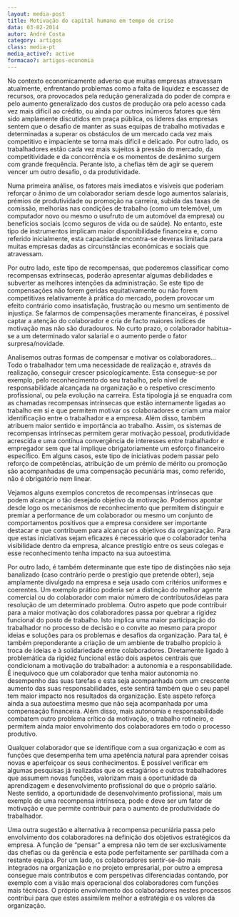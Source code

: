 ```yaml
---
layout: media-post
title: Motivação do capital humano em tempo de crise
data: 03-02-2014
autor: André Costa
category: artigos
class: media-pt
media_active?: active
formacao?: artigos-economia
---  
```


No contexto economicamente adverso que muitas empresas atravessam atualmente, enfrentando problemas como a falta de liquidez e escassez de recursos, ora provocados pela redução generalizada do poder de compra e pelo aumento generalizado dos custos de produção ora pelo acesso cada vez mais difícil ao crédito, ou ainda por outros inúmeros fatores que têm sido amplamente discutidos em praça pública, os líderes das empresas sentem que o desafio de manter as suas equipas de trabalho motivadas e determinadas a superar os obstáculos de um mercado cada vez mais competitivo e impaciente se torna mais difícil e delicado. Por outro lado, os trabalhadores estão cada vez mais sujeitos à pressão do mercado, da competitividade e da concorrência e os momentos de desânimo surgem com grande frequência. Perante isto, a chefias têm de agir se querem vencer um outro desafio, o da produtividade.

Numa primeira análise, os fatores mais imediatos e visíveis que poderiam reforçar o ânimo de um colaborador seriam desde logo aumentos salariais, prémios de produtividade ou promoção na carreira, subida das taxas de comissão, melhorias nas condições de trabalho (como um telemóvel, um computador novo ou mesmo o usufruto de um automóvel da empresa) ou benefícios sociais (como seguros de vida ou de saúde). No entanto, este tipo de instrumentos implicam maior disponibilidade financeira e, como referido inicialmente, esta capacidade encontra-se deveras limitada para muitas empresas dadas as circunstâncias económicas e sociais que atravessam.

Por outro lado, este tipo de recompensas, que poderemos classificar como recompensas extrínsecas, poderão apresentar algumas debilidades e subverter as melhores intenções da administração. Se este tipo de compensações não forem geridas equitativamente ou não forem competitivas relativamente à prática do mercado, podem provocar um efeito contrário como insatisfação, frustração ou mesmo um sentimento de injustiça. Se falarmos de compensações meramente financeiras, é possível captar a atenção do colaborador e cria de facto maiores índices de motivação mas não são duradouros. No curto prazo, o colaborador habitua-se a um determinado valor salarial e o aumento perde o fator surpresa/novidade.

Analisemos outras formas de compensar e motivar os colaboradores… Todo o trabalhador tem uma necessidade de realização e, através da realização, conseguir crescer psicologicamente. Esta consegue-se por exemplo, pelo reconhecimento do seu trabalho, pelo nível de responsabilidade alcançada na organização e o respetivo crescimento profissional, ou pela evolução na carreira. Esta tipologia já se enquadra com as chamadas recompensas intrínsecas que estão internamente ligadas ao trabalho em si e que permitem motivar os colaboradores e criam uma maior identificação entre o trabalhador e a empresa. Além disso, também atribuem maior sentido e importância ao trabalho. Assim, os sistemas de recompensas intrínsecas permitem gerar motivação pessoal, produtividade acrescida e uma contínua convergência de interesses entre trabalhador e empregador sem que tal implique obrigatoriamente um esforço financeiro específico. Em alguns casos, este tipo de iniciativas podem passar pelo reforço de competências, atribuição de um prémio de mérito ou promoção são acompanhadas de uma compensação pecuniária mas, como referido, não é obrigatório nem linear.

Vejamos alguns exemplos concretos de recompensas intrínsecas que podem alcançar o tão desejado objetivo da motivação. Podemos apontar desde logo os mecanismos de reconhecimento que permitem distinguir e premiar a performance de um colaborador ou mesmo um conjunto de comportamentos positivos que a empresa considere ser importante destacar e que contribuem para alcançar os objetivos da organização. Para que estas iniciativas sejam eficazes é necessário que o colaborador tenha visibilidade dentro da empresa, alcance prestígio entre os seus colegas e esse reconhecimento tenha impacto na sua autoestima.

Por outro lado, é também determinante que este tipo de distinções não seja banalizado (caso contrário perde o prestígio que pretende obter), seja amplamente divulgado na empresa e seja usado com critérios uniformes e coerentes. Um exemplo prático poderia ser a distinção do melhor agente comercial ou do colaborador com maior número de contributos/ideias para resolução de um determinado problema. Outro aspeto que pode contribuir para a maior motivação dos colaboradores passa por quebrar a rigidez funcional do posto de trabalho. Isto implica uma maior participação do trabalhador no processo de decisão e o convite ao mesmo para propor ideias e soluções para os problemas e desafios da organização. Para tal, é também preponderante a criação de um ambiente de trabalho propício à troca de ideias e à solidariedade entre colaboradores. Diretamente ligado à problemática da rigidez funcional estão dois aspetos centrais que condicionam a motivação do trabalhador: a autonomia e a responsabilidade. É inequívoco que um colaborador que tenha maior autonomia no desempenho das suas tarefas e esta seja acompanhada com um crescente aumento das suas responsabilidades, este sentirá também que o seu papel tem maior impacto nos resultados da organização. Este aspeto reforça ainda a sua autoestima mesmo que não seja acompanhada por uma compensação financeira. Além disso, mais autonomia e responsabilidade combatem outro problema crítico da motivação, o trabalho rotineiro, e permitem ainda maior envolvimento dos colaboradores em todo o processo produtivo.

Qualquer colaborador que se identifique com a sua organização e com as funções que desempenha tem uma apetência natural para aprender coisas novas e aperfeiçoar os seus conhecimentos. É possível verificar em algumas pesquisas já realizadas que os estagiários e outros trabalhadores que assumem novas funções, valorizam mais a oportunidade da aprendizagem e desenvolvimento profissional do que o próprio salário. Neste sentido, a oportunidade de desenvolvimento profissional, mais um exemplo de uma recompensa intrínseca, pode e deve ser um fator de motivação e que permite contribuir para o aumento de produtividade do trabalhador.

Uma outra sugestão e alternativa à recompensa pecuniária passa pelo envolvimento dos colaboradores na definição dos objetivos estratégicos da empresa. A função de “pensar” a empresa não tem de ser exclusivamente das chefias ou da gerência e esta pode perfeitamente ser partilhada com a restante equipa. Por um lado, os colaboradores sentir-se-ão mais integrados na organização e no projeto empresarial, por outro a empresa consegue mais contributos e com perspetivas diferenciadas contando, por exemplo com a visão mais operacional dos colaboradores com funções mais técnicas. O próprio envolvimento dos colaboradores nestes processos contribui para que estes assimilem melhor a estratégia e os valores da organização. 